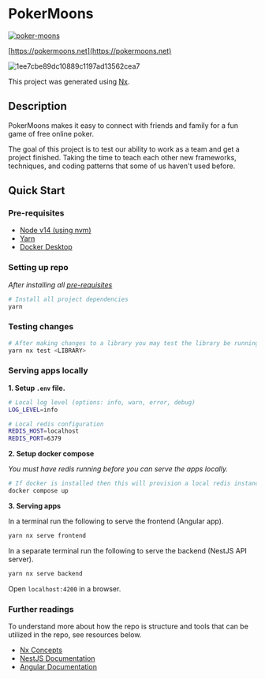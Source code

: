 # PokerMoons

<!-- Status tags -->

[![poker-moons](https://circleci.com/gh/broology/poker-moons.svg?style=svg&circle-token=a65d3e691f3d216ca5885e9e209a598b7520b4b7)](https://app.circleci.com/projects/project-dashboard/github/broology/)

[https://pokermoons.net](https://pokermoons.net)

![1ee7cbe89dc10889c1197ad13562cea7](https://user-images.githubusercontent.com/22535375/204163134-7c6e99ce-86a4-4b6e-897b-3216cfbb402c.png)


This project was generated using [Nx](https://nx.dev).

## Description

PokerMoons makes it easy to connect with friends and family for a fun game of free online poker.

The goal of this project is to test our ability to work as a team and get a project finished. Taking the time to teach each other new frameworks, techniques, and coding patterns that some of us haven't used before.

## Quick Start

### Pre-requisites

-   [Node v14 (using nvm)](https://github.com/nvm-sh/nvm#installing-and-updating)
-   [Yarn](https://classic.yarnpkg.com/lang/en/docs/install)
-   [Docker Desktop](https://docs.docker.com/engine/install/)

### Setting up repo

_After installing all [pre-requisites](#pre-requisites)_

```bash
# Install all project dependencies
yarn
```

### Testing changes

```bash
# After making changes to a library you may test the library be running:
yarn nx test <LIBRARY>
```

### Serving apps locally

**1. Setup `.env` file.**

```bash
# Local log level (options: info, warn, error, debug)
LOG_LEVEL=info

# Local redis configuration
REDIS_HOST=localhost
REDIS_PORT=6379
```

**2. Setup docker compose**

_You must have redis running before you can serve the apps locally._

```bash
# If docker is installed then this will provision a local redis instance under "localhost:6379"
docker compose up
```

**3. Serving apps**

In a terminal run the following to serve the frontend (Angular app).

```bash
yarn nx serve frontend
```

In a separate terminal run the following to serve the backend (NestJS API server).

```bash
yarn nx serve backend
```

Open `localhost:4200` in a browser.

### Further readings

To understand more about how the repo is structure and tools that can be utilized in the repo, see resources below.

-   [Nx Concepts](https://nx.dev/concepts)
-   [NestJS Documentation](https://docs.nestjs.com/)
-   [Angular Documentation](https://angular.io/guide/what-is-angular)
